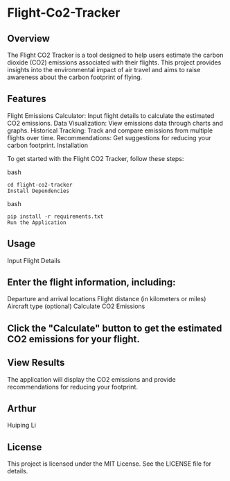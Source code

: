 # Flight-Co2-Tracker
## Overview
The Flight CO2 Tracker is a tool designed to help users estimate the carbon dioxide (CO2) emissions associated with their flights. This project provides insights into the environmental impact of air travel and aims to raise awareness about the carbon footprint of flying.

## Features
Flight Emissions Calculator: Input flight details to calculate the estimated CO2 emissions.
Data Visualization: View emissions data through charts and graphs.
Historical Tracking: Track and compare emissions from multiple flights over time.
Recommendations: Get suggestions for reducing your carbon footprint.
Installation

To get started with the Flight CO2 Tracker, follow these steps:

 

bash
```
cd flight-co2-tracker
Install Dependencies
```

bash
```
pip install -r requirements.txt
Run the Application
```


## Usage
Input Flight Details

## Enter the flight information, including:

Departure and arrival locations
Flight distance (in kilometers or miles)
Aircraft type (optional)
Calculate CO2 Emissions

## Click the "Calculate" button to get the estimated CO2 emissions for your flight.

## View Results

The application will display the CO2 emissions and provide recommendations for reducing your footprint.

## Arthur
Huiping Li

## License
This project is licensed under the MIT License. See the LICENSE file for details.


